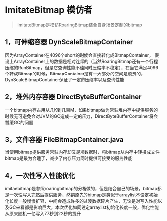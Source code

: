 # ImitateBitmap 模仿者
> ImitateBitmap是模仿RoaringBitmap结合自身场景定制的bitmap
## 1，可伸缩容器 DynScaleBitmapContainer
因为ArrayContainer在4096个short的时候会直接转化成BitmapContainer，
假设上ArrayContainer上的数据是相对连续的（当然RoaringBitmap还有一个行程压缩的RunBitmap，但是它查询性能不佳同时压缩率不稳定），在当它满足4096个转成Bitmap的时候，BitmapContainer是有一大部分的空间是浪费的，DynScaleBitmapContainer保证了一定的压缩率以及查询性能

## 2，堆外内存容器 DirectByteBufferContainer
一个bitmap内存占用从几K到几百M，如果bitmap做为常驻堆内存中提供服务的时候无可避免会对JVM的GC造成一定的压力，DirectByteBufferContainer将会暂缓GC的问题

## 3，文件容器 FileBitmapContainer.java
当使用bitmap提供服务常驻内存却又是冷数据时，将bitmap从内存中转换成文件bitmap是最为合适了，减少了内存压力同时提供可接受的服务性能

## 4，一次性写入性能优化
imitaebitmap是参照roaringbitmap的分桶做的，但是结合自己的场景，bitmap都是一次性写入完然后提供服务，然鹅原先的bitmap是类似于arraylist不设定初始化长度一般慢慢扩容，中间会造成许多的过渡数据碎片产生，无论是对写入性能以及GC来看都是影响巨大，本次优化如同设定arraylist初始化长度一般，优化性能从原来随机一亿写入77秒到22秒的提升
